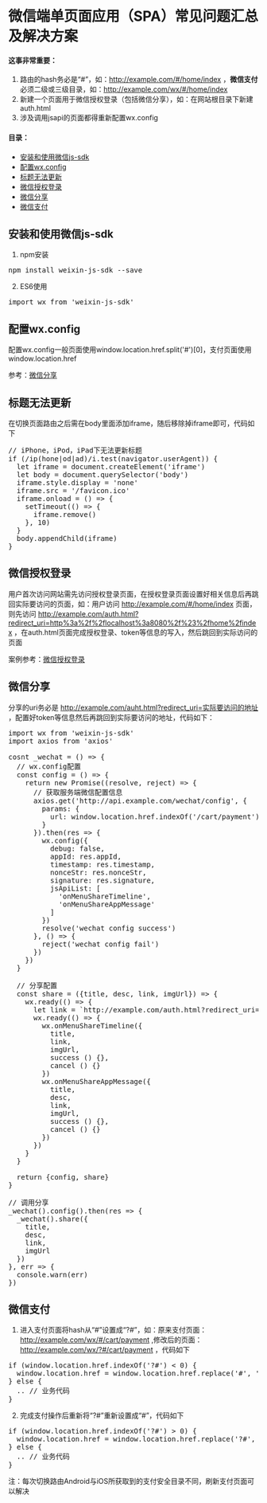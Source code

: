 # 微信端单页面应用（SPA）常见问题汇总及解决方案
#### 这事非常重要：
1. 路由的hash务必是“#”，如：http://example.com/#/home/index ，**微信支付**必须二级或三级目录，如：http://example.com/wx/#/home/index
2. 新建一个页面用于微信授权登录（包括微信分享），如：在网站根目录下新建auth.html
3. 涉及调用jsapi的页面都得重新配置wx.config

#### 目录：
- [安装和使用微信js-sdk](#安装和使用微信js-sdk)
- [配置wx.config](#配置wx.config)
- [标题无法更新](#标题无法更新)
- [微信授权登录](#微信授权登录)
- [微信分享](#微信分享)
- [微信支付](#微信支付)

## 安装和使用微信js-sdk
1. npm安装
<pre>
npm install weixin-js-sdk --save
</pre>
2. ES6使用
<pre>
import wx from 'weixin-js-sdk'
</pre>

## 配置wx.config
配置wx.config一般页面使用window.location.href.split('#')[0]，支付页面使用window.location.href

参考：[微信分享](#微信分享)

## 标题无法更新
在切换页面路由之后需在body里面添加iframe，随后移除掉iframe即可，代码如下
<pre>
// iPhone，iPod，iPad下无法更新标题
if (/ip(hone|od|ad)/i.test(navigator.userAgent)) {
  let iframe = document.createElement('iframe')
  let body = document.querySelector('body')
  iframe.style.display = 'none'
  iframe.src = '/favicon.ico'
  iframe.onload = () => {
    setTimeout(() => {
      iframe.remove()
    }, 10)
  }
  body.appendChild(iframe)
}
</pre>

## 微信授权登录
用户首次访问网站需先访问授权登录页面，在授权登录页面设置好相关信息后再跳回实际要访问的页面，如：用户访问 http://example.com/#/home/index 页面，则先访问 http://example.com/auth.html?redirect_uri=http%3a%2f%2flocalhost%3a8080%2f%23%2fhome%2findex ，在auth.html页面完成授权登录、token等信息的写入，然后跳回到实际访问的页面

案例参考：[微信授权登录](https://github.com/Chooin/wechat-spa/blob/master/examples/auth)

## 微信分享
分享的uri务必是 http://example.com/auht.html?redirect_uri=实际要访问的地址 ，配置好token等信息然后再跳回到实际要访问的地址，代码如下：
<pre>
import wx from 'weixin-js-sdk'
import axios from 'axios'

cosnt _wechat = () => {
  // wx.config配置
  const config = () => {
    return new Promise((resolve, reject) => {
      // 获取服务端微信配置信息
      axios.get('http://api.example.com/wechat/config', {
        params: {
          url: window.location.href.indexOf('/cart/payment') > 0 ? window.location.href : window.location.href.split('#')[0]
        }
      }).then(res => {
        wx.config({
          debug: false,
          appId: res.appId,
          timestamp: res.timestamp,
          nonceStr: res.nonceStr,
          signature: res.signature,
          jsApiList: [
            'onMenuShareTimeline',
            'onMenuShareAppMessage'
          ]
        })
        resolve('wechat config success')
      }, () => {
        reject('wechat config fail')
      })
    })
  }

  // 分享配置
  const share = ({title, desc, link, imgUrl}) => {
    wx.ready(() => {
      let link = `http://example.com/auth.html?redirect_uri=${encodeURIComponent(link)}`
      wx.ready(() => {
        wx.onMenuShareTimeline({
          title,
          link,
          imgUrl,
          success () {},
          cancel () {}
        })
        wx.onMenuShareAppMessage({
          title,
          desc,
          link,
          imgUrl,
          success () {},
          cancel () {}
        })
      })
    }
  }

  return {config, share}
}

// 调用分享
_wechat().config().then(res => {
  _wechat().share({
    title,
    desc,
    link,
    imgUrl
  })
}, err => {
  console.warn(err)
})
</pre>

## 微信支付
1. 进入支付页面将hash从“#”设置成“?#”，如：原来支付页面：http://example.com/wx/#/cart/payment ,修改后的页面：http://example.com/wx/?#/cart/payment ，代码如下
<pre>
if (window.location.href.indexOf('?#') &lt; 0) {
  window.location.href = window.location.href.replace('#', '?#')
} else {
  .. // 业务代码
}
</pre>
2. 完成支付操作后重新将“?#”重新设置成“#”，代码如下
<pre>
if (window.location.href.indexOf('?#') &gt; 0) {
  window.location.href = window.location.href.replace('?#', '#')
} else {
  .. // 业务代码
}
</pre>

注：每次切换路由Android与iOS所获取到的支付安全目录不同，刷新支付页面可以解决